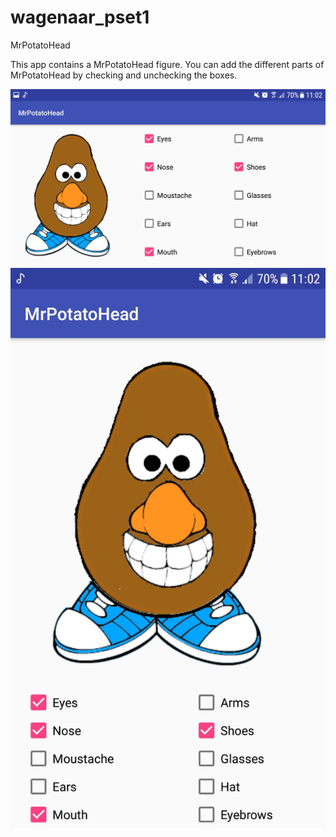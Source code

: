 # wagenaar_pset1
MrPotatoHead

This app contains a MrPotatoHead figure. You can add the different parts of MrPotatoHead by checking and unchecking the boxes. 

![Screenshot Landscape](https://github.com/twagenaar/wagenaar_pset1/blob/master/doc/screenshot_land.jpeg)
![Screenshot Portrait](https://github.com/twagenaar/wagenaar_pset1/blob/master/doc/screenshot_port.jpeg)
